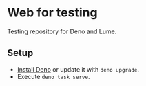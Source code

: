 # Web for testing

Testing repository for Deno and Lume.

## Setup

- [Install Deno](https://deno.com/manual/getting_started/installation) or update it with `deno upgrade`.
- Execute `deno task serve`.
